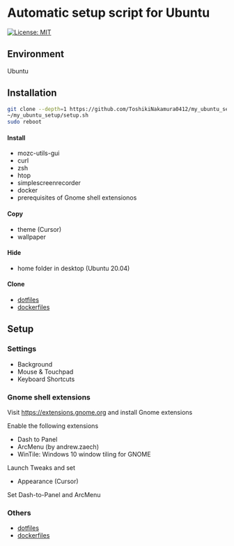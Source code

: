 # Automatic setup script for Ubuntu

[![License: MIT](https://img.shields.io/badge/License-MIT-yellow.svg)](https://opensource.org/licenses/MIT)


## Environment
Ubuntu

## Installation
```bash
git clone --depth=1 https://github.com/ToshikiNakamura0412/my_ubuntu_setup.git ~/my_ubuntu_setup
~/my_ubuntu_setup/setup.sh
sudo reboot
```

#### Install
- mozc-utils-gui
- curl
- zsh
- htop
- simplescreenrecorder
- docker
- prerequisites of Gnome shell extensionos

#### Copy
- theme (Cursor)
- wallpaper

#### Hide
- home folder in desktop (Ubuntu 20.04)

#### Clone
- [dotfiles](https://github.com/ToshikiNakamura0412/dotfiles.git)
- [dockerfiles](https://github.com/ToshikiNakamura0412/dockerfiles.git)

## Setup
### Settings
- Background
- Mouse & Touchpad
- Keyboard Shortcuts

### Gnome shell extensions
Visit https://extensions.gnome.org and install Gnome extensions

Enable the following extensions
- Dash to Panel
- ArcMenu (by andrew.zaech)
- WinTile: Windows 10 window tiling for GNOME

Launch Tweaks and set
- Appearance (Cursor)

Set Dash-to-Panel and ArcMenu

### Others
- [dotfiles](https://github.com/ToshikiNakamura0412/dotfiles.git)
- [dockerfiles](https://github.com/ToshikiNakamura0412/dockerfiles.git)
